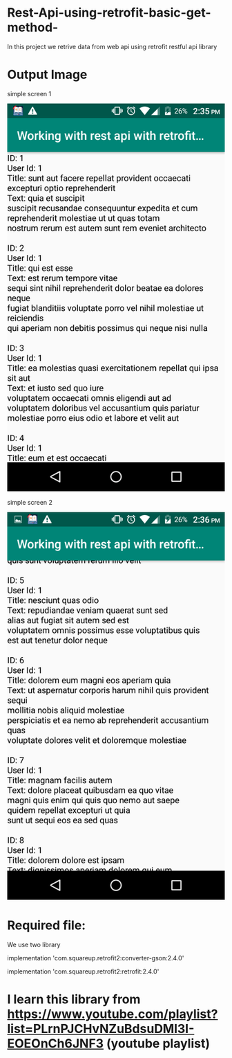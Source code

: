 # Rest-Api-using-retrofit-basic-get-method-

In this project we retrive data from web api using retrofit restful api library

# Output Image

simple screen 1

![](output_img/output_screen_1.png)

simple screen 2

![](output_img/output_screen_2.png)


# Required file:
We use two library 

implementation  'com.squareup.retrofit2:converter-gson:2.4.0' 

implementation 'com.squareup.retrofit2:retrofit:2.4.0'

# I learn this library from https://www.youtube.com/playlist?list=PLrnPJCHvNZuBdsuDMl3I-EOEOnCh6JNF3 (youtube playlist) 
